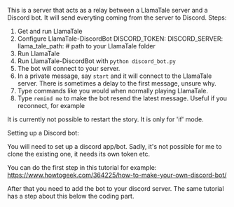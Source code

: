 This is a server that acts as a relay between a LlamaTale server and a Discord bot. It will send everyting coming from the server to Discord.
Steps:
1. Get and run LlamaTale
2. Configure LlamaTale-DiscordBot
   DISCORD_TOKEN:
   DISCORD_SERVER:
   llama_tale_path: # path to your LlamaTale folder
3. Run LlamaTale
4. Run LlamaTale-DiscordBot with `python discord_bot.py`
5. The bot will connect to your server.
6. In a private message, say `start` and it will connect to the LlamaTale server. There is sometimes a delay to the first message, unsure why.
7. Type commands like you would when normally playing LlamaTale.
8. Type `remind me` to make the bot resend the latest message. Useful if you reconnect, for example

It is currently not possible to restart the story.
It is only for 'if' mode.

Setting up a Discord bot:
   
You will need to set up a discord app/bot. Sadly, it's not possible for me to clone the existing one, it needs its own token etc.

You can do the first step in this tutorial for example: https://www.howtogeek.com/364225/how-to-make-your-own-discord-bot/

After that you need to add the bot to your discord server. The same tutorial has a step about this below the coding part.
